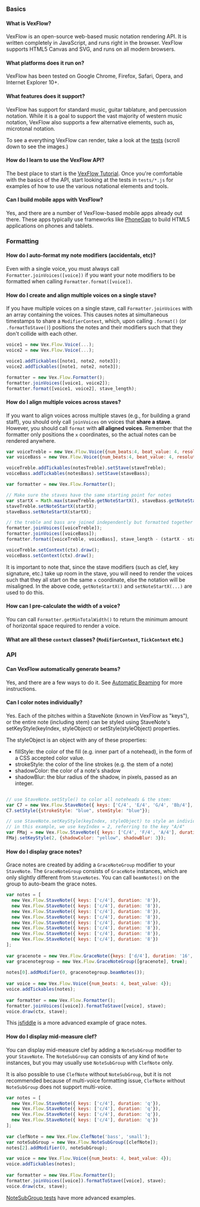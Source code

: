 ### Basics
#### What is VexFlow?

VexFlow is an open-source web-based music notation rendering API. It is written completely in JavaScript, and runs right in the browser. VexFlow supports HTML5 Canvas and SVG, and runs on all modern browsers.

#### What platforms does it run on?

VexFlow has been tested on Google Chrome, Firefox, Safari, Opera, and Internet Explorer 10+.

#### What features does it support?

VexFlow has support for standard music, guitar tablature, and percussion notation. While it is a goal to support the vast majority of western music notation, VexFlow also supports a few alternative elements, such as, microtonal notation.

To see a everything VexFlow can render, take a look at the [tests](http://www.vexflow.com/tests/index.html) (scroll down to see the images.)

#### How do I learn to use the VexFlow API?

The best place to start is the [VexFlow Tutorial](http://www.vexflow.com/docs/tutorial.html). Once you're comfortable with the basics of the API, start looking at the tests in `tests/*.js` for examples of how to use the various notational elements and tools.

#### Can I build mobile apps with VexFlow?

Yes, and there are a number of VexFlow-based mobile apps already out there. These apps typically use frameworks like [PhoneGap](phonegap.com) to build HTML5 applications on phones and tablets.

### Formatting

#### How do I auto-format my note modifiers (accidentals, etc)?

Even with a single voice, you must always call `Formatter.joinVoices([voice])` if you want your note modifiers to be formatted when calling `Formatter.format([voice])`.

#### How do I create and align multiple voices on a single stave?

If you have multiple voices on a single stave, call `Formatter.joinVoices` with an array containing the voices. This causes notes at simultaneous timestamps to share a `ModifierContext`, which, upon calling `.format()` (or `.formatToStave()`) positions the notes and their modifiers such that they don't collide with each other.

```javascript
voice1 = new Vex.Flow.Voice(...);
voice2 = new Vex.Flow.Voice(...);

voice1.addTickables([note1, note2, note3]);
voice2.addTickables([note1, note2, note3]);

formatter = new Vex.Flow.Formatter();
formatter.joinVoices([voice1, voice2]);
formatter.format([voice1, voice2], stave_length);
```

#### How do I align multiple voices across staves?

If you want to align voices across multiple staves (e.g., for building a grand staff), you should only call `joinVoices` on voices that **share a stave**. However, you should call `format` with **all aligned voices**. Remember that the formatter only positions the `x` coordinates, so the actual notes can be rendered anywhere.

```javascript
var voiceTreble = new Vex.Flow.Voice({num_beats:4, beat_value: 4, resolution:Vex.Flow.RESOLUTION});
var voiceBass = new Vex.Flow.Voice({num_beats:4, beat_value: 4, resolution:Vex.Flow.RESOLUTION});

voiceTreble.addTickables(notesTreble).setStave(staveTreble);
voiceBass.addTickables(notesBass).setStave(staveBass);

var formatter = new Vex.Flow.Formatter();

// Make sure the staves have the same starting point for notes
var startX = Math.max(staveTreble.getNoteStartX(), staveBass.getNoteStartX());
staveTreble.setNoteStartX(startX);
staveBass.setNoteStartX(startX);

// the treble and bass are joined independently but formatted together
formatter.joinVoices([voiceTreble]);
formatter.joinVoices([voiceBass]);
formatter.format([voiceTreble, voiceBass], stave_length - (startX - staveX));

voiceTreble.setContext(ctx).draw();
voiceBass.setContext(ctx).draw();
```

It is important to note that, since the stave modifiers (such as clef, key signature, etc.) take up room in the stave, you will need to render the voices such that they all start on the same `x` coordinate, else the notation will be misaligned. In the above code, `getNoteStartX()` and `setNoteStartX(...)` are used to do this.

#### How can I pre-calculate the width of a voice?

You can call `Formatter.getMinTotalWidth()` to return the minimum amount of horizontal space required to render a voice.

#### What are all these `context` classes? (`ModifierContext`, `TickContext` etc.)

### API

#### Can VexFlow automatically generate beams?

Yes, and there are a few ways to do it. See [Automatic Beaming](https://github.com/0xfe/vexflow/wiki/Automatic-Beaming) for more instructions.

#### Can I color notes individually?

Yes.  Each of the pitches within a StaveNote (known in VexFlow as "keys"), or the entire note (including stem) can be styled using StaveNote's setKeyStyle(keyIndex, styleObject) or setStyle(styleObject) properties.  

The styleObject is an object with any of these properties:
- fillStyle: the color of the fill (e.g. inner part of a notehead), in the form of a CSS accepted color value.
- strokeStyle: the color of the line strokes (e.g. the stem of a note)
- shadowColor: the color of a note's shadow
- shadowBlur: the blur radius of the shadow, in pixels, passed as an integer.

```javascript

// use StaveNote.setStyle() to color all noteheads & the stem:
var C7 = new Vex.Flow.StaveNote({ keys: ['C/4', 'E/4', 'G/4', 'Bb/4'], duration: '8'});
C7.setStyle({strokeStyle: "blue", stemStyle: "blue"});

// use StaveNote.setKeyStyle(keyIndex, styleObject) to style an individual notehead.
// in this example, we use keyIndex = 2, referring to the key "A/4"
var FMaj = new Vex.Flow.StaveNote({ keys: ['C/4', 'F/4', 'A/4'], duration: '8'});
FMaj.setKeyStyle(2, {shadowColor: "yellow", shadowBlur: 3});
```

#### How do I display grace notes?

Grace notes are created by adding a `GraceNoteGroup` modifier to your `StaveNote`. The `GraceNoteGroup` consists of `GraceNote` instances, which are only slightly different from `StaveNotes`. You can call `beamNotes()` on the group to auto-beam the grace notes.

```javascript
var notes = [
  new Vex.Flow.StaveNote({ keys: ['c/4'], duration: '8'}),
  new Vex.Flow.StaveNote({ keys: ['c/4'], duration: '8'}),
  new Vex.Flow.StaveNote({ keys: ['c/4'], duration: '8'}),
  new Vex.Flow.StaveNote({ keys: ['c/4'], duration: '8'}),
  new Vex.Flow.StaveNote({ keys: ['c/4'], duration: '8'}),
  new Vex.Flow.StaveNote({ keys: ['c/4'], duration: '8'}),
  new Vex.Flow.StaveNote({ keys: ['c/4'], duration: '8'}),
  new Vex.Flow.StaveNote({ keys: ['c/4'], duration: '8'})
];
 
var gracenote = new Vex.Flow.GraceNote({keys: ['d/4'], duration: '16', slash: true });
var gracenotegroup = new Vex.Flow.GraceNoteGroup([gracenote], true);
 
notes[0].addModifier(0, gracenotegroup.beamNotes());
 
var voice = new Vex.Flow.Voice({num_beats: 4, beat_value: 4});
voice.addTickables(notes);
 
var formatter = new Vex.Flow.Formatter();
formatter.joinVoices([voice]).formatToStave([voice], stave);
voice.draw(ctx, stave);
```

This [jsfiddle](https://jsfiddle.net/vW9v5/24/) is a more advanced example of grace notes.

#### How do I display mid-measure clef?

You can display mid-measure clef by adding a `NoteSubGroup` modifier to your `StaveNote`. The `NoteSubGroup` can consists of any kind of `Note` instances, but you may usually use `NoteSubGroup` with `ClefNote` only.

It is also possible to use `ClefNote` without `NoteSubGroup`, but it is not recommended because of multi-voice formatting issue, `ClefNote` without `NoteSubGroup` does not support multi-voice.

```javascript
var notes = [
  new Vex.Flow.StaveNote({ keys: ['c/4'], duration: 'q'}),
  new Vex.Flow.StaveNote({ keys: ['c/4'], duration: 'q'}),
  new Vex.Flow.StaveNote({ keys: ['c/4'], duration: 'q'}),
  new Vex.Flow.StaveNote({ keys: ['c/4'], duration: 'q'})
];
 
var clefNote = new Vex.Flow.ClefNote('bass', 'small');
var noteSubGroup = new Vex.Flow.NoteSubGroup([clefNote]);
notes[2].addModifier(0, noteSubGroup);

var voice = new Vex.Flow.Voice({num_beats: 4, beat_value: 4});
voice.addTickables(notes);
 
var formatter = new Vex.Flow.Formatter();
formatter.joinVoices([voice]).formatToStave([voice], stave);
voice.draw(ctx, stave);
```

[NoteSubGroup tests](http://public.vexflow.com/tests/?module=NoteSubGroup) have more advanced examples.



